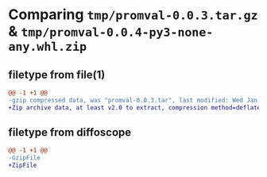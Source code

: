 # Comparing `tmp/promval-0.0.3.tar.gz` & `tmp/promval-0.0.4-py3-none-any.whl.zip`

## filetype from file(1)

```diff
@@ -1 +1 @@
-gzip compressed data, was "promval-0.0.3.tar", last modified: Wed Jan 25 00:08:28 2023, max compression
+Zip archive data, at least v2.0 to extract, compression method=deflate
```

## filetype from diffoscope

```diff
@@ -1 +1 @@
-GzipFile
+ZipFile
```


